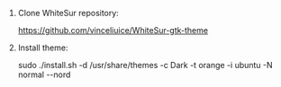 1. Clone WhiteSur repository:

    https://github.com/vinceliuice/WhiteSur-gtk-theme

2. Install theme:

    sudo ./install.sh -d /usr/share/themes -c Dark -t orange -i ubuntu -N normal --nord


